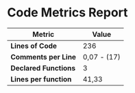 # Code Metrics Report

| Metric                          | Value       |
|---------------------------------|-------------|
| **Lines of Code**               | 236         |
| **Comments per Line**           | 0,07 - (17) |
| **Declared Functions**          | 3           |
| **Lines per function**          | 41,33       |


